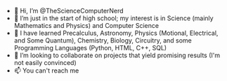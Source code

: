 - 👋 Hi, I’m @TheScienceComputerNerd
- 👀 I’m just in the start of high school; my interest is in Science (mainly Mathematics and Physics) and Computer Science
- 🌱 I have learned Precalculus, Astronomy, Physics (Motional, Electrical, and Some Quantum), Chemistry, Biology, Circuitry, and some Programming Languages (Python, HTML, C++, SQL)
- 💞️ I’m looking to collaborate on projects that yield promising results (I'm not easily convinced)
- 📫 You can't reach me

<!---
TheScienceComputerNerd/TheScienceComputerNerd is a ✨ special ✨ repository because its `README.md` (this file) appears on your GitHub profile.
You can click the Preview link to take a look at your changes.
--->
